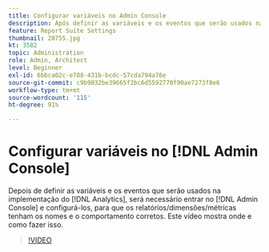 ```yaml
---
title: Configurar variáveis no Admin Console
description: Após definir as variáveis e os eventos que serão usados na implementação do Analytics, será necessário entrar no Admin Console e configurá-los para que todos os relatórios/dimensões/métricas tenham os nomes e o comportamento corretos. Este vídeo mostra onde e como fazer isso.
feature: Report Suite Settings
thumbnail: 28755.jpg
kt: 3582
topic: Administration
role: Admin, Architect
level: Beginner
exl-id: 6bbca02c-e788-431b-bcdc-57cda794a76e
source-git-commit: c9b9032be39665f2bc6d5592770f90ae7273f8e6
workflow-type: tm+mt
source-wordcount: '115'
ht-degree: 91%

---
```


# Configurar variáveis no [!DNL Admin Console]

Depois de definir as variáveis e os eventos que serão usados na implementação do [!DNL Analytics], será necessário entrar no [!DNL Admin Console] e configurá-los, para que os relatórios/dimensões/métricas tenham os nomes e o comportamento corretos. Este vídeo mostra onde e como fazer isso.

>[!VIDEO](https://video.tv.adobe.com/v/28755/?quality=12&learn=on)

